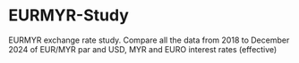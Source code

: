 # EURMYR-Study
EURMYR exchange rate study. Compare all the data from 2018 to December 2024 of EUR/MYR par and USD, MYR and EURO interest rates (effective)
